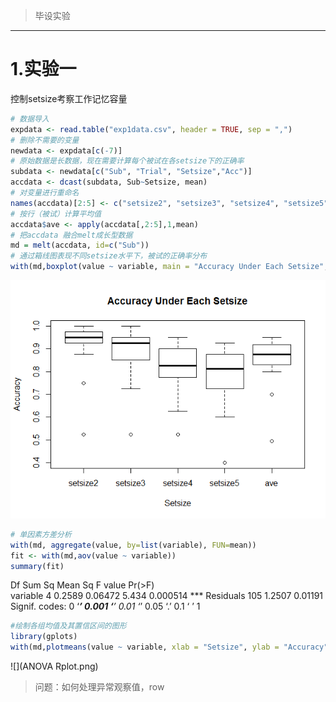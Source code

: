 > 毕设实验
----

# 1.实验一
控制setsize考察工作记忆容量
```R
# 数据导入
expdata <- read.table("exp1data.csv", header = TRUE, sep = ",")
# 删除不需要的变量
newdata <- expdata[c(-7)]
# 原始数据是长数据，现在需要计算每个被试在各setsize下的正确率
subdata <- newdata[c("Sub", "Trial", "Setsize","Acc")]
accdata <- dcast(subdata, Sub~Setsize, mean)
# 对变量进行重命名
names(accdata)[2:5] <- c("setsize2", "setsize3", "setsize4", "setsize5")
# 按行（被试）计算平均值
accdata$ave <- apply(accdata[,2:5],1,mean)
# 把accdata 融合melt成长型数据
md = melt(accdata, id=c("Sub"))
# 通过箱线图表现不同setsize水平下，被试的正确率分布
with(md,boxplot(value ~ variable, main = "Accuracy Under Each Setsize", xlab = "Setsize", ylab = "Accuracy"))
```
![](accboxplot.png)

```R
# 单因素方差分析
with(md, aggregate(value, by=list(variable), FUN=mean))
fit <- with(md,aov(value ~ variable))
summary(fit)
```
  Df Sum Sq Mean Sq F value   Pr(>F)    
variable      4 0.2589 0.06472   5.434 0.000514 ***
Residuals   105 1.2507 0.01191                     
Signif. codes:  0 ‘***’ 0.001 ‘**’ 0.01 ‘*’ 0.05 ‘.’ 0.1 ‘ ’ 1

```R
#绘制各组均值及其置信区间的图形
library(gplots)
with(md,plotmeans(value ~ variable, xlab = "Setsize", ylab = "Accuracy", main="Mean plot\nwith 95% CI"))
```
![](ANOVA Rplot.png)

>问题：如何处理异常观察值，row
